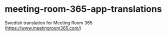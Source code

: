 # meeting-room-365-app-translations
Swedish translation for Meeting Room 365 (https://www.meetingroom365.com/)
